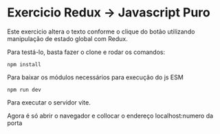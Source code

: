 # Exercicio Redux -> Javascript Puro

Este exercicio altera o texto conforme o clique do botão utilizando manipulação de estado global com Redux.

Para testá-lo, basta fazer o clone e rodar os comandos:

```
npm install
```
Para baixar os módulos necessários para execução do js ESM
```
npm run dev
```
Para executar o servidor vite.

Agora é só abrir o navegador e collocar o endereço localhost:numero da porta

